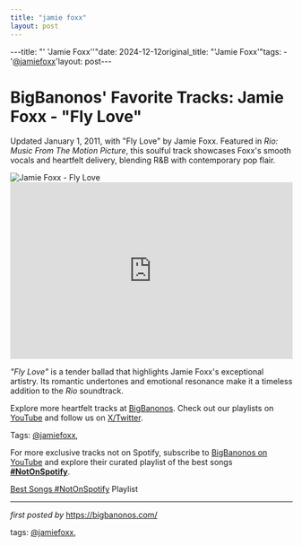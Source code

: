 ```yaml
---
title: "jamie foxx"
layout: post
---
```

---title: "' 'Jamie Foxx''"date: 2024-12-12original_title: "'Jamie Foxx'"tags:  - '[@jamiefoxx](/tags/jamiefoxx/)'layout: post---<!-- Post Title --><h1 >BigBanonos' Favorite Tracks: Jamie Foxx - "Fly Love"</h1> <!-- Introductory Text --><p >Updated January 1, 2011, with "Fly Love" by Jamie Foxx. Featured in *Rio: Music From The Motion Picture*, this soulful track showcases Foxx's smooth vocals and heartfelt delivery, blending R&B with contemporary pop flair.</p> <!-- Featured Image --><div > <img src="https://images.foxtv.com/static.fox5atlanta.com/www.fox5atlanta.com/content/uploads/2023/06/932/524/jamie-foxx-1.jpg?ve=1&tl=1" alt="Jamie Foxx - Fly Love" /></div> <!-- YouTube Video Embed --><div > <iframe width="100%" height="315" src="https://www.youtube.com/embed/s2NInX7vkSg" title="Fly Love" frameborder="0" allow="accelerometer; autoplay; encrypted-media; gyroscope; picture-in-picture; web-share" referrerpolicy="strict-origin-when-cross-origin" allowfullscreen></iframe></div> <!-- Song Information --><div > <p><em>"Fly Love"</em> is a tender ballad that highlights Jamie Foxx's exceptional artistry. Its romantic undertones and emotional resonance make it a timeless addition to the *Rio* soundtrack.</p></div> <!-- Footer Links --><div > <p>Explore more heartfelt tracks at <a href="https://bigbanonos.com/" target="_blank">BigBanonos</a>. Check out our playlists on <a href="https://www.youtube.com/[@BigBanonos](/tags/BigBanonos/)" target="_blank">YouTube</a> and follow us on <a href="https://x.com/bigbanonos" target="_blank">X/Twitter</a>.</p></div> <!-- Tags --><p >Tags: [@jamiefoxx](/tags/jamiefoxx/),</p><!--Subscribe and Playlist Links--><div>    <p>For more exclusive tracks not on Spotify, subscribe to <a href="https://www.youtube.com/[@BigBanonos](/tags/BigBanonos/)" target="_blank">BigBanonos on YouTube</a> and explore their curated playlist of the best songs <strong>[#NotOnSpotify](/tags/NotOnSpotify/)</strong>.</p>    <p><a href="https://www.youtube.com/playlist?list=PLtuNtuTatqI0kFahUCbtbfenC_ET5O_tr" target="_blank">Best Songs [#NotOnSpotify](/tags/NotOnSpotify/) Playlist<br /></a></p></div><hr /><p><em>first posted by</em> <a href="https://bigbanonos.com/" rel="noopener" target="_new">https://bigbanonos.com/</a></p><p>tags: [@jamiefoxx](/tags/jamiefoxx/),</p>
